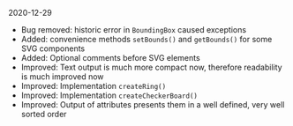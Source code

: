 2020-12-29

* Bug removed: historic error in `BoundingBox` caused exceptions
* Added: convenience methods `setBounds()` and `getBounds()` for some SVG components
* Added: Optional comments before SVG elements
* Improved: Text output is much more compact now, therefore readability is much improved now
* Improved: Implementation `createRing()`
* Improved: Implementation `createCheckerBoard()`
* Improved: Output of attributes presents them in a well defined, very well sorted order

